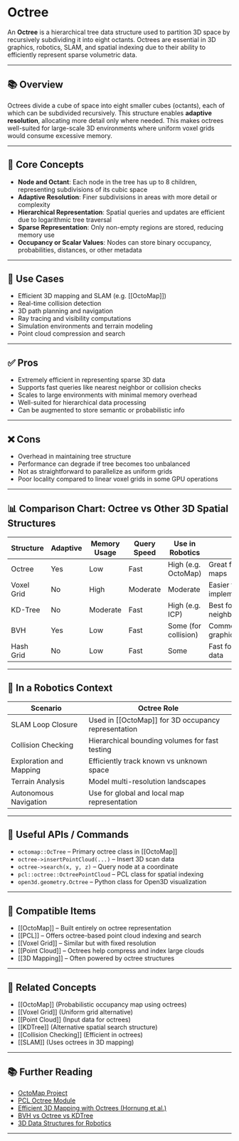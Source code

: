 # Octree

An **Octree** is a hierarchical tree data structure used to partition 3D space by recursively subdividing it into eight octants. Octrees are essential in 3D graphics, robotics, SLAM, and spatial indexing due to their ability to efficiently represent sparse volumetric data.

---

## 📚 Overview

Octrees divide a cube of space into eight smaller cubes (octants), each of which can be subdivided recursively. This structure enables **adaptive resolution**, allocating more detail only where needed. This makes octrees well-suited for large-scale 3D environments where uniform voxel grids would consume excessive memory.

---

## 🧠 Core Concepts

- **Node and Octant**: Each node in the tree has up to 8 children, representing subdivisions of its cubic space  
- **Adaptive Resolution**: Finer subdivisions in areas with more detail or complexity  
- **Hierarchical Representation**: Spatial queries and updates are efficient due to logarithmic tree traversal  
- **Sparse Representation**: Only non-empty regions are stored, reducing memory use  
- **Occupancy or Scalar Values**: Nodes can store binary occupancy, probabilities, distances, or other metadata  

---

## 🧰 Use Cases

- Efficient 3D mapping and SLAM (e.g. [[OctoMap]])  
- Real-time collision detection  
- 3D path planning and navigation  
- Ray tracing and visibility computations  
- Simulation environments and terrain modeling  
- Point cloud compression and search  

---

## ✅ Pros

- Extremely efficient in representing sparse 3D data  
- Supports fast queries like nearest neighbor or collision checks  
- Scales to large environments with minimal memory overhead  
- Well-suited for hierarchical data processing  
- Can be augmented to store semantic or probabilistic info  

---

## ❌ Cons

- Overhead in maintaining tree structure  
- Performance can degrade if tree becomes too unbalanced  
- Not as straightforward to parallelize as uniform grids  
- Poor locality compared to linear voxel grids in some GPU operations  

---

## 📊 Comparison Chart: Octree vs Other 3D Spatial Structures

| Structure        | Adaptive | Memory Usage | Query Speed | Use in Robotics     | Notes                          |
|------------------|----------|---------------|--------------|----------------------|--------------------------------|
| Octree           | Yes      | Low           | Fast         | High (e.g. OctoMap)  | Great for sparse maps          |
| Voxel Grid       | No       | High          | Moderate     | Moderate             | Easier to implement            |
| KD-Tree          | No       | Moderate      | Fast         | High (e.g. ICP)      | Best for nearest neighbor      |
| BVH              | Yes      | Low           | Fast         | Some (for collision) | Common in graphics/simulation  |
| Hash Grid        | No       | Low           | Fast         | Some                 | Fast for uniform data          |

---

## 🤖 In a Robotics Context

| Scenario                    | Octree Role                                      |
|-----------------------------|--------------------------------------------------|
| SLAM Loop Closure           | Used in [[OctoMap]] for 3D occupancy representation |
| Collision Checking          | Hierarchical bounding volumes for fast testing  |
| Exploration and Mapping     | Efficiently track known vs unknown space        |
| Terrain Analysis            | Model multi-resolution landscapes               |
| Autonomous Navigation       | Use for global and local map representation     |

---

## 🔧 Useful APIs / Commands

- `octomap::OcTree` – Primary octree class in [[OctoMap]]  
- `octree->insertPointCloud(...)` – Insert 3D scan data  
- `octree->search(x, y, z)` – Query node at a coordinate  
- `pcl::octree::OctreePointCloud` – PCL class for spatial indexing  
- `open3d.geometry.Octree` – Python class for Open3D visualization  

---

## 🔧 Compatible Items

- [[OctoMap]] – Built entirely on octree representation  
- [[PCL]] – Offers octree-based point cloud indexing and search  
- [[Voxel Grid]] – Similar but with fixed resolution  
- [[Point Cloud]] – Octrees help compress and index large clouds  
- [[3D Mapping]] – Often powered by octree structures  

---

## 🔗 Related Concepts

- [[OctoMap]] (Probabilistic occupancy map using octrees)  
- [[Voxel Grid]] (Uniform grid alternative)  
- [[Point Cloud]] (Input data for octrees)  
- [[KDTree]] (Alternative spatial search structure)  
- [[Collision Checking]] (Efficient in octrees)  
- [[SLAM]] (Uses octrees in 3D mapping)  

---

## 📚 Further Reading

- [OctoMap Project](https://octomap.github.io/)  
- [PCL Octree Module](https://pcl.readthedocs.io/projects/tutorials/en/latest/octree.html)  
- [Efficient 3D Mapping with Octrees (Hornung et al.)](https://octomap.github.io/octomap.pdf)  
- [BVH vs Octree vs KDTree](https://gamedev.stackexchange.com/questions/12446/)  
- [3D Data Structures for Robotics](https://ieeexplore.ieee.org/document/7519253)  

---

